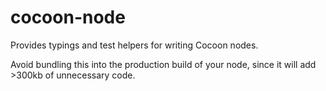 # cocoon-node

Provides typings and test helpers for writing Cocoon nodes.

Avoid bundling this into the production build of your node, since it will add >300kb of unnecessary code.
